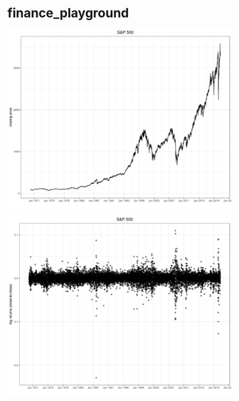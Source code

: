 # finance_playground

![S&P 500 Close](s&p500_close.png)

![S&P 500 Log Returns](s&p500_log_return.png)
